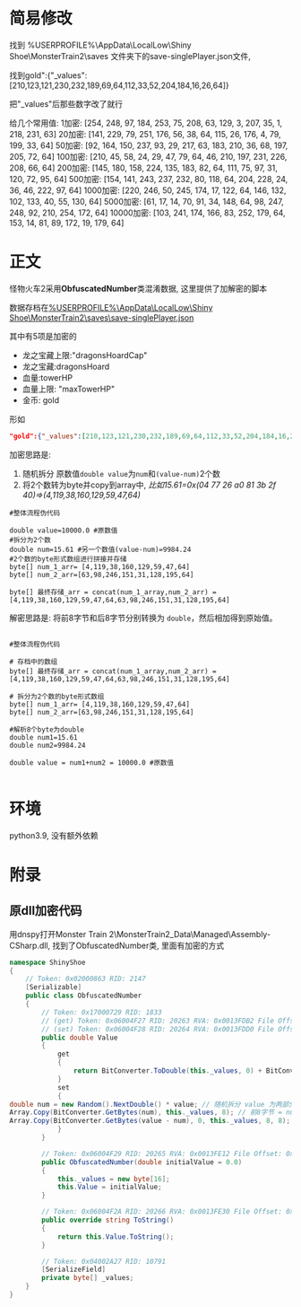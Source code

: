 # 简易修改

找到 %USERPROFILE%\AppData\LocalLow\Shiny Shoe\MonsterTrain2\saves 文件夹下的save-singlePlayer.json文件,

找到gold":{"_values":[210,123,121,230,232,189,69,64,112,33,52,204,184,16,26,64]}

把"_values"后那些数字改了就行

给几个常用值:
1加密:
[254, 248, 97, 184, 253, 75, 208, 63, 129, 3, 207, 35, 1, 218, 231, 63]
20加密:
[141, 229, 79, 251, 176, 56, 38, 64, 115, 26, 176, 4, 79, 199, 33, 64]
50加密:
[92, 164, 150, 237, 93, 29, 217, 63, 183, 210, 36, 68, 197, 205, 72, 64]
100加密:
[210, 45, 58, 24, 29, 47, 79, 64, 46, 210, 197, 231, 226, 208, 66, 64]
200加密:
[145, 180, 158, 224, 135, 183, 82, 64, 111, 75, 97, 31, 120, 72, 95, 64]
500加密:
[154, 141, 243, 237, 232, 80, 118, 64, 204, 228, 24, 36, 46, 222, 97, 64]
1000加密:
[220, 246, 50, 245, 174, 17, 122, 64, 146, 132, 102, 133, 40, 55, 130, 64]
5000加密:
[61, 17, 14, 70, 91, 34, 148, 64, 98, 247, 248, 92, 210, 254, 172, 64]
10000加密:
[103, 241, 174, 166, 83, 252, 179, 64, 153, 14, 81, 89, 172, 19, 179, 64]


# 正文

怪物火车2采用**ObfuscatedNumber**类混淆数据, 这里提供了加解密的脚本

数据存档在[%USERPROFILE%\AppData\LocalLow\Shiny Shoe\MonsterTrain2\saves\save-singlePlayer.json]()

其中有5项是加密的

* 龙之宝藏上限:"dragonsHoardCap" 
* 龙之宝藏:dragonsHoard 
* 血量:towerHP 
* 血量上限:  "maxTowerHP"
* 金币: gold

形如

```json
"gold":{"_values":[210,123,121,230,232,189,69,64,112,33,52,204,184,16,26,64]}
```



加密思路是: 

1. 随机拆分 原数值`double value`为`num`和`(value-num)`2个数
2. 将2个数转为byte并copy到array中, *比如15.61=0x(04 77 26 a0 81 3b 2f 40)=>(4,119,38,160,129,59,47,64)*

```
#整体流程伪代码

double value=10000.0 #原数值
#拆分为2个数
double num=15.61 #另一个数值(value-num)=9984.24
#2个数的byte形式数组进行拼接并存储
byte[] num_1_arr= [4,119,38,160,129,59,47,64]
byte[] num_2_arr=[63,98,246,151,31,128,195,64]

byte[] 最终存储_arr = concat(num_1_array,num_2_arr) = [4,119,38,160,129,59,47,64,63,98,246,151,31,128,195,64]
```



解密思路是: 将前8字节和后8字节分别转换为 `double`，然后相加得到原始值。

```

#整体流程伪代码

# 存档中的数组
byte[] 最终存储_arr = concat(num_1_array,num_2_arr) = [4,119,38,160,129,59,47,64,63,98,246,151,31,128,195,64]

# 拆分为2个数的byte形式数组
byte[] num_1_arr= [4,119,38,160,129,59,47,64]
byte[] num_2_arr=[63,98,246,151,31,128,195,64]

#解析8个byte为double
double num1=15.61 
double num2=9984.24

double value = num1+num2 = 10000.0 #原数值


```



# 环境

python3.9, 没有额外依赖

# 附录

## 原dll加密代码

用dnspy打开Monster Train 2\MonsterTrain2_Data\Managed\Assembly-CSharp.dll, 找到了ObfuscatedNumber类, 里面有加密的方式

```c#
namespace ShinyShoe
{
	// Token: 0x02000863 RID: 2147
	[Serializable]
	public class ObfuscatedNumber
	{
		// Token: 0x17000729 RID: 1833
		// (get) Token: 0x06004F27 RID: 20263 RVA: 0x0013FDB2 File Offset: 0x0013DFB2
		// (set) Token: 0x06004F28 RID: 20264 RVA: 0x0013FDD0 File Offset: 0x0013DFD0
		public double Value
		{
			get
			{
				return BitConverter.ToDouble(this._values, 0) + BitConverter.ToDouble(this._values, 8);
			}
			set
			{
double num = new Random().NextDouble() * value; // 随机拆分 value 为两部分
Array.Copy(BitConverter.GetBytes(num), this._values, 8); // 前8字节 = num
Array.Copy(BitConverter.GetBytes(value - num), 0, this._values, 8, 8); // 后8字节 = value - num
			}
		}

		// Token: 0x06004F29 RID: 20265 RVA: 0x0013FE12 File Offset: 0x0013E012
		public ObfuscatedNumber(double initialValue = 0.0)
		{
			this._values = new byte[16];
			this.Value = initialValue;
		}

		// Token: 0x06004F2A RID: 20266 RVA: 0x0013FE30 File Offset: 0x0013E030
		public override string ToString()
		{
			return this.Value.ToString();
		}

		// Token: 0x04002A27 RID: 10791
		[SerializeField]
		private byte[] _values;
	}
}
```


